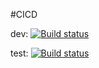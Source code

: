 #CICD

dev: [![Build status](https://build.appcenter.ms/v0.1/apps/bef6d283-f687-429c-b3a2-7d2efe4e8435/branches/dev/badge)](https://appcenter.ms)

test: [![Build status](https://build.appcenter.ms/v0.1/apps/bef6d283-f687-429c-b3a2-7d2efe4e8435/branches/test/badge)](https://appcenter.ms)
